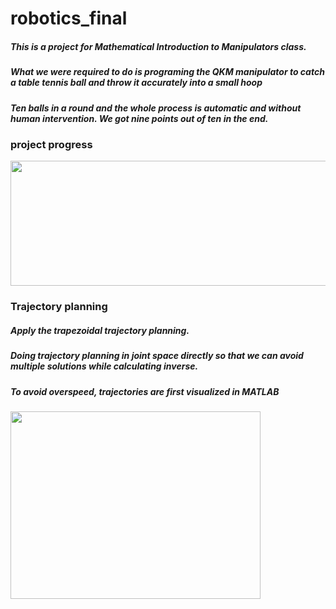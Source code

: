 # robotics_final
##### This is a project for Mathematical Introduction to Manipulators class.
##### What we were required to do is programing the QKM manipulator to catch a table tennis ball and throw it accurately into a small hoop
##### Ten balls in a round and the whole process is automatic and without human intervention. We got nine points out of ten in the end.
### project progress
<img src="https://user-images.githubusercontent.com/67407023/208688121-a5d37003-c4cf-4326-a91e-b172f5f7ad5d.png" width="600" height="200">

### Trajectory planning
##### Apply the trapezoidal trajectory planning.
##### Doing trajectory planning in joint space directly so that we can avoid multiple solutions while calculating inverse.
##### To avoid overspeed, trajectories are first visualized in MATLAB 
<img src="https://user-images.githubusercontent.com/67407023/208688243-93567c13-c51b-4dba-a380-20939b886913.png" width="400" height="300">




